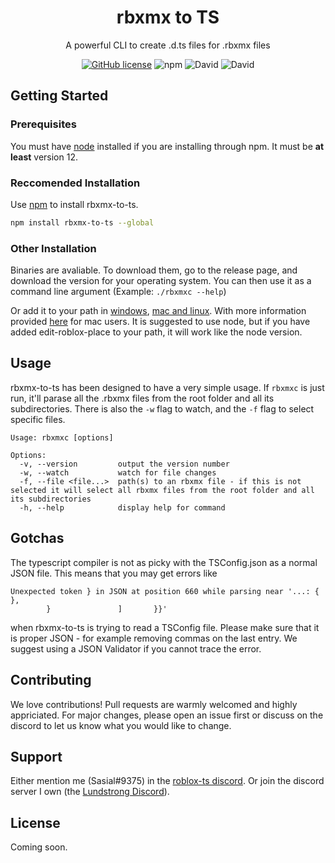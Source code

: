 <div align="center">

# rbxmx to TS
A powerful CLI to create .d.ts files for .rbxmx files

<a href="https://github.com/sasial-dev/rbxmx-to-ts/blob/master/LICENSE"><img alt="GitHub license" src="https://img.shields.io/github/license/sasial-dev/rbxmx-to-ts"></a>
<img alt="npm" src="https://img.shields.io/npm/v/rbxmx-to-ts">
<img alt="David" src="https://img.shields.io/david/sasial-dev/rbxmx-to-ts">
<img alt="David" src="https://img.shields.io/david/dev/sasial-dev/rbxmx-to-ts">
</div>

## Getting Started

### Prerequisites

You must have [node](https://nodejs.org/) installed if you are installing through npm. It must be **at least** version 12.

### Reccomended Installation

Use [npm](https://npmjs.com/) to install rbxmx-to-ts.

```bash
npm install rbxmx-to-ts --global
```

### Other Installation
Binaries are avaliable. To download them, go to the release page, and download the version for your operating system. You can then use it as a command line argument (Example: `./rbxmxc --help`)

Or add it to your path in [windows](https://www.howtogeek.com/118594/how-to-edit-your-system-path-for-easy-command-line-access/), [mac and linux](https://opensource.com/article/17/6/set-path-linux). With more information provided [here](https://wpbeaches.com/how-to-add-to-the-shell-path-in-macos-using-terminal/) for mac users.
It is suggested to use node, but if you have added edit-roblox-place to your path, it will work like the node version.

## Usage

rbxmx-to-ts has been designed to have a very simple usage. If `rbxmxc` is just run, it'll parase all the .rbxmx files from the root folder and all its subdirectories. There is also the `-w` flag to watch, and the `-f` flag to select specific files. 

```
Usage: rbxmxc [options]

Options:
  -v, --version         output the version number
  -w, --watch           watch for file changes
  -f, --file <file...>  path(s) to an rbxmx file - if this is not selected it will select all rbxmx files from the root folder and all its subdirectories
  -h, --help            display help for command
```

## Gotchas
The typescript compiler is not as picky with the TSConfig.json as a normal JSON file. This means that you may get errors like
```
Unexpected token } in JSON at position 660 while parsing near '...: {                                                                   },
        }               ]       }}'
```
when rbxmx-to-ts is trying to read a TSConfig file. Please make sure that it is proper JSON - for example removing commas on the last entry. We suggest using a JSON Validator if you cannot trace the error.

## Contributing
We love contributions! Pull requests are warmly welcomed and highly appriciated. For major changes, please open an issue first or discuss on the discord to let us know what you would like to change.

## Support
Either mention me (Sasial#9375) in the [roblox-ts discord](https://discord.gg/G7sq9rQamM). Or join the discord server I own (the [Lundstrong Discord](https://discord.gg/2w9PmHZPwX)).

## License
Coming soon.
